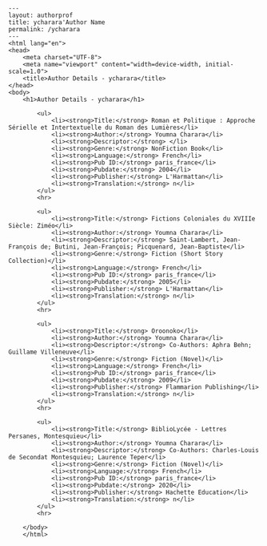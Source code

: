 
    ---
    layout: authorprof
    title: ycharara'Author Name 
    permalink: /ycharara
    ---
    <html lang="en">
    <head>
        <meta charset="UTF-8">
        <meta name="viewport" content="width=device-width, initial-scale=1.0">
        <title>Author Details - ycharara</title>
    </head>
    <body>
        <h1>Author Details - ycharara</h1>
        
            <ul>
                <li><strong>Title:</strong> Roman et Politique : Approche Sérielle et Intertextuelle du Roman des Lumières</li>
                <li><strong>Author:</strong> Youmna Charara</li>
                <li><strong>Descriptor:</strong> </li>
                <li><strong>Genre:</strong> NonFiction Book</li>
                <li><strong>Language:</strong> French</li>
                <li><strong>Pub ID:</strong> paris_france</li>
                <li><strong>Pubdate:</strong> 2004</li>
                <li><strong>Publisher:</strong> L'Harmattan</li>
                <li><strong>Translation:</strong> n</li>
            </ul>
            <hr>
            
            <ul>
                <li><strong>Title:</strong> Fictions Coloniales du XVIIIe Siècle: Ziméo</li>
                <li><strong>Author:</strong> Youmna Charara</li>
                <li><strong>Descriptor:</strong> Saint-Lambert, Jean-François de; Butini, Jean-François; Picquenard, Jean-Baptiste</li>
                <li><strong>Genre:</strong> Fiction (Short Story Collection)</li>
                <li><strong>Language:</strong> French</li>
                <li><strong>Pub ID:</strong> paris_france</li>
                <li><strong>Pubdate:</strong> 2005</li>
                <li><strong>Publisher:</strong> L'Harmattan</li>
                <li><strong>Translation:</strong> n</li>
            </ul>
            <hr>
            
            <ul>
                <li><strong>Title:</strong> Oroonoko</li>
                <li><strong>Author:</strong> Youmna Charara</li>
                <li><strong>Descriptor:</strong> Co-Authors: Aphra Behn; Guillame Villeneuve</li>
                <li><strong>Genre:</strong> Fiction (Novel)</li>
                <li><strong>Language:</strong> French</li>
                <li><strong>Pub ID:</strong> paris_france</li>
                <li><strong>Pubdate:</strong> 2009</li>
                <li><strong>Publisher:</strong> Flammarion Publishing</li>
                <li><strong>Translation:</strong> n</li>
            </ul>
            <hr>
            
            <ul>
                <li><strong>Title:</strong> BiblioLycée - Lettres Persanes, Montesquieu</li>
                <li><strong>Author:</strong> Youmna Charara</li>
                <li><strong>Descriptor:</strong> Co-Authors: Charles-Louis de Secondat Montesquieu; Laurence Teper</li>
                <li><strong>Genre:</strong> Fiction (Novel)</li>
                <li><strong>Language:</strong> French</li>
                <li><strong>Pub ID:</strong> paris_france</li>
                <li><strong>Pubdate:</strong> 2020</li>
                <li><strong>Publisher:</strong> Hachette Education</li>
                <li><strong>Translation:</strong> n</li>
            </ul>
            <hr>
            
        </body>
        </html>
        